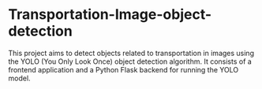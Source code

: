 # Transportation-Image-object-detection

This project aims to detect objects related to transportation in images using the YOLO (You Only Look Once) object detection algorithm. It consists of a frontend application and a Python Flask backend for running the YOLO model.
